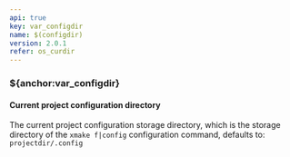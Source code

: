 ```yaml
---
api: true
key: var_configdir
name: $(configdir)
version: 2.0.1
refer: os_curdir
---
```


### ${anchor:var_configdir}

#### Current project configuration directory

The current project configuration storage directory, which is the storage directory of the `xmake f|config` configuration command, defaults to: `projectdir/.config`

